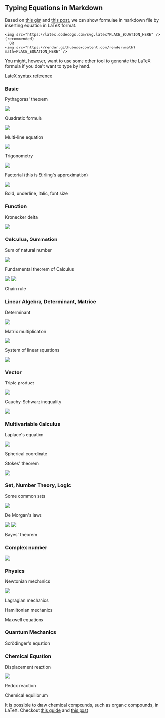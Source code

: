 ## Typing Equations in Markdown

Based on [this gist](https://gist.github.com/a-rodin/fef3f543412d6e1ec5b6cf55bf197d7b) and [this post](https://stackoverflow.com/questions/35498525/latex-rendering-in-readme-md-on-github),
we can show formulae in markdown file by inserting equation in LaTeX format.
```
<img src="https://latex.codecogs.com/svg.latex?PLACE_EQUATION_HERE" />       (recommended)
  OR
<img src="https://render.githubusercontent.com/render/math?math=PLACE_EQUATION_HERE" />
```
You might, however, want to use some other tool to generate the LaTeX formula if you don't want to type by hand.

[LateX syntax reference](https://en.wikibooks.org/wiki/LaTeX/Mathematics)

### Basic

Pythagoras' theorem

<img src="https://latex.codecogs.com/svg.latex?a^2%20+%20b^2%20=%20c^2" />

Quadratic formula

<img src="https://latex.codecogs.com/svg.latex?x=\frac{-b%20\pm%20\sqrt{b^2-4ac}}{2a}" />

Multi-line equation

<img src="https://latex.codecogs.com/svg.latex?\begin{align*}%20(a+b)(a-b)&=a^2-ab+ba-b^2\\%20&=a^2-b^2%20\end{}" />

Trigonometry

<img src="https://latex.codecogs.com/svg.latex?cos(2\theta)=cos^2\theta-sin^2\theta=\frac{1-tan^2\theta}{1+tan^2\theta}" />

Factorial (this is Stirling's approximation)

<img src="https://latex.codecogs.com/svg.latex?n!\approx%20\sqrt{2\pi%20n}(\frac{n}{e})^n" />

Bold, underline, italic, font size


### Function

Kronecker delta

<img src="https://latex.codecogs.com/svg.latex?\delta_{ij}=%20\begin{cases}%200&\text{%20if%20}%20i\neq%20j%20\\%201&\text{%20if%20}%20i%20=%20j%20\end{cases}" />





### Calculus, Summation

Sum of natural number

<img src="https://latex.codecogs.com/svg.latex?1+2+3+...+(n-1)+n%20=\sum_{i=1}^{n}i=\frac{n(n+1)}{2}" />


Fundamental theorem of Calculus

<img src="https://latex.codecogs.com/svg.latex?F(x)=\int_{a}^{x}f(t)dt" />

<img src="https://latex.codecogs.com/svg.latex?\int_{a}^{b}f(t)dt=F(b)-F(a)" />

Chain rule






### Linear Algebra, Determinant, Matrice

Determinant

<img src="https://latex.codecogs.com/svg.latex?\begin{vmatrix}%205%20&%207\\%203%20&%204%20\end{vmatrix}=-1" />

Matrix multiplication

<img src="https://latex.codecogs.com/svg.latex?\begin{pmatrix}%202%20&%203\\%205%20&%207%20\end{pmatrix}%20\begin{pmatrix}%201%20&%20-2\\%200%20&%204%20\end{pmatrix}%20=%20\begin{pmatrix}%202%20&%208\\%205%20&%2018%20\end{pmatrix}" />

System of linear equations

<img src="https://latex.codecogs.com/svg.latex?\left\{%20\begin{aligned}%20x_1+3x_2+5x_3&=5\\%203x_1+5x_2+7x_3&=17\\%208x_1-2x_2+4x_3&=10\\%20\end{}%20\hspace{5mm}%20=%3E%20\hspace{3mm}%20\begin{pmatrix}%201&3&5\\%203&5&7\\%208&-2&4%20\end{}%20\begin{pmatrix}%20x_1\\%20x_2\\%20x_3%20\end{}%20=%20\begin{pmatrix}%205\\%2017\\%2010%20\end{}%20\right." />

### Vector

Triple product

<img src="https://latex.codecogs.com/svg.latex?\vec{a}\times%20\vec{b}\cdot%20\vec{c}%20=\vec{a}\cdot%20\vec{b}%20\times%20\vec{c}%20=%20\begin{vmatrix}%20a_{1}%20&%20a_{2}%20&%20a_{3}\\%20b_{1}%20&%20b_{2}%20&%20b_{3}\\%20c_{1}%20&%20c_{2}%20&%20c_{3}%20\end{vmatrix}">

Cauchy-Schwarz inequality

<img src="https://latex.codecogs.com/svg.latex?|\langle\vec{u},\vec{v}\rangle|^2\le\langle\vec{u},\vec{u}\rangle\cdot\langle\vec{v},\vec{v}\rangle" />


### Multivariable Calculus

Laplace's equation

<img src="https://latex.codecogs.com/svg.latex?\Delta%20f(x,y,z)=\nabla^2f=\frac{\partial^2f}{\partial%20x^2}+\frac{\partial^2f}{\partial%20y^2}+\frac{\partial^2f}{\partial%20z^2}=0" />

Spherical coordinate


Stokes' theorem

<img src="https://latex.codecogs.com/svg.latex?\iint_{\Sigma}(\nabla\times\vec{A})\cdot%20d\vec{a}=\oint_{\partial%20\Sigma}(\vec{A}\cdot%20d\vec{l})" />




### Set, Number Theory, Logic

Some common sets

<img src="https://latex.codecogs.com/svg.latex?\emptyset\subset\mathbb{N}\subset\mathbb{Z}\subset\mathbb{Q}\subset\mathbb{R}\subset\mathbb{C}" />

De Morgan's laws

<img src="https://latex.codecogs.com/svg.latex?\overline{A\cup%20B}%20=%20\overline{A}%20\cap%20\overline{B}" />

<img src="https://latex.codecogs.com/svg.latex?\overline{A\cap%20B}%20=%20\overline{A}%20\cup%20\overline{B}" />

Bayes' theorem

### Complex number

<img src="https://latex.codecogs.com/svg.latex?z=\overbrace{a}^\text{real%20part}+\underbrace{b}_\text{imaginary%20part}i" />

### Physics

Newtonian mechanics

<img src="https://latex.codecogs.com/svg.latex?\vec{F}=m\vec{a}" />

Lagragian mechanics




Hamiltonian mechanics



Maxwell equations



### Quantum Mechanics

Scrödinger's equation

### Chemical Equation

Displacement reaction

<img src="https://latex.codecogs.com/svg.latex?Fe+CuSO_4\rightarrow%20FeSO_4+Cu\hspace{1cm}(Cu^{2+}\text{%20ion%20is%20blue},Fe^{2+}\text{%20ion%20is%20greenish})" />

Redox reaction

Chemical equilibrium

It is possible to draw chemical compounds, such as organic compounds, in LaTeX. Checkout [this guide](https://www.overleaf.com/learn/latex/Chemistry_formulae) and [this post](https://tex.stackexchange.com/questions/52722/can-you-make-chemical-structure-diagrams-in-latex)